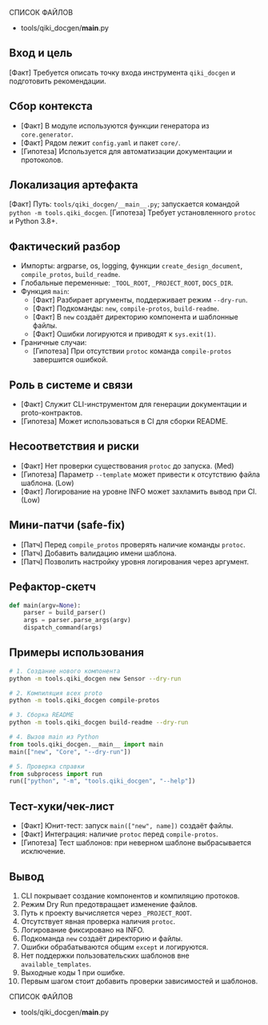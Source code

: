 СПИСОК ФАЙЛОВ
- tools/qiki_docgen/__main__.py

## Вход и цель
[Факт] Требуется описать точку входа инструмента `qiki_docgen` и подготовить рекомендации.

## Сбор контекста
- [Факт] В модуле используются функции генератора из `core.generator`.
- [Факт] Рядом лежит `config.yaml` и пакет `core/`.
- [Гипотеза] Используется для автоматизации документации и протоколов.

## Локализация артефакта
[Факт] Путь: `tools/qiki_docgen/__main__.py`; запускается командой `python -m tools.qiki_docgen`.
[Гипотеза] Требует установленного `protoc` и Python 3.8+.

## Фактический разбор
- Импорты: argparse, os, logging, функции `create_design_document`, `compile_protos`, `build_readme`.
- Глобальные переменные: `_TOOL_ROOT`, `_PROJECT_ROOT`, `DOCS_DIR`.
- Функция `main`:
    - [Факт] Разбирает аргументы, поддерживает режим `--dry-run`.
    - [Факт] Подкоманды: `new`, `compile-protos`, `build-readme`.
    - [Факт] В `new` создаёт директорию компонента и шаблонные файлы.
    - [Факт] Ошибки логируются и приводят к `sys.exit(1)`.
- Граничные случаи:
    - [Гипотеза] При отсутствии `protoc` команда `compile-protos` завершится ошибкой.

## Роль в системе и связи
- [Факт] Служит CLI-инструментом для генерации документации и proto-контрактов.
- [Гипотеза] Может использоваться в CI для сборки README.

## Несоответствия и риски
- [Факт] Нет проверки существования `protoc` до запуска. (Med)
- [Гипотеза] Параметр `--template` может привести к отсутствию файла шаблона. (Low)
- [Факт] Логирование на уровне INFO может захламить вывод при CI. (Low)

## Мини-патчи (safe-fix)
- [Патч] Перед `compile_protos` проверять наличие команды `protoc`.
- [Патч] Добавить валидацию имени шаблона.
- [Патч] Позволить настройку уровня логирования через аргумент.

## Рефактор-скетч
```python
def main(argv=None):
    parser = build_parser()
    args = parser.parse_args(argv)
    dispatch_command(args)
```

## Примеры использования
```bash
# 1. Создание нового компонента
python -m tools.qiki_docgen new Sensor --dry-run
```
```bash
# 2. Компиляция всех proto
python -m tools.qiki_docgen compile-protos
```
```bash
# 3. Сборка README
python -m tools.qiki_docgen build-readme --dry-run
```
```python
# 4. Вызов main из Python
from tools.qiki_docgen.__main__ import main
main(["new", "Core", "--dry-run"])
```
```python
# 5. Проверка справки
from subprocess import run
run(["python", "-m", "tools.qiki_docgen", "--help"])
```

## Тест-хуки/чек-лист
- [Факт] Юнит-тест: запуск `main(["new", name])` создаёт файлы.
- [Факт] Интеграция: наличие `protoc` перед `compile-protos`.
- [Гипотеза] Тест шаблонов: при неверном шаблоне выбрасывается исключение.

## Вывод
1. CLI покрывает создание компонентов и компиляцию протоков.
2. Режим Dry Run предотвращает изменение файлов.
3. Путь к проекту вычисляется через `_PROJECT_ROOT`.
4. Отсутствует явная проверка наличия `protoc`.
5. Логирование фиксировано на INFO.
6. Подкоманда `new` создаёт директорию и файлы.
7. Ошибки обрабатываются общим `except` и логируются.
8. Нет поддержки пользовательских шаблонов вне `available_templates`.
9. Выходные коды 1 при ошибке.
10. Первым шагом стоит добавить проверки зависимостей и шаблонов.

СПИСОК ФАЙЛОВ
- tools/qiki_docgen/__main__.py
